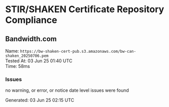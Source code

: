 # STIR/SHAKEN Certificate Repository Compliance

## Bandwidth.com

Name: `https://bw-shaken-cert-pub.s3.amazonaws.com/bw-can-shaken_20250706.pem`\
Tested At: 03 Jun 25 01:40 UTC\
Time: 58ms

### Issues

no warning, or error, or notice date level issues were found

Generated: 03 Jun 25 02:15 UTC